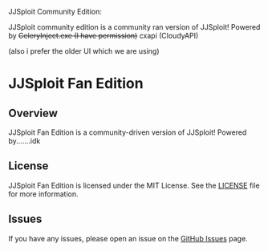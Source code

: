 JJSploit Community Edition:

JJSploit community edition is a community ran version of JJSploit!
Powered by ~~CeleryInject.exe (I have permission)~~ cxapi (CloudyAPI)

(also i prefer the older UI which we are using)
# JJSploit Fan Edition

## Overview

JJSploit Fan Edition is a community-driven version of JJSploit!
Powered by.......idk
<!--
## Features

- **Powered by CloudyAPI**: Enhanced stability and performance using CloudyAPI.
- **Classic UI**: Retains the older UI for a familiar user experience.
- **Community Support**: Regular updates and support from the community.


## Installation

1. **Download**: Get the latest version from the [Releases](https://github.com/skiddude/JJSploit-Fan-Edition/releases) page.
2. **Extract**: Unzip the downloaded file to a folder of your choice.
3. **Run**: Open `JJSploit.exe` to start using the application.

## Usage

1. **Launch JJSploit**: Open the executable file.
2. **Inject**: Select the process you want to inject into (e.g., Roblox).
3. **Execute Scripts**: Use the built-in script executor to run your scripts
-->
## License

JJSploit Fan Edition is licensed under the MIT License. See the [LICENSE](LICENSE) file for more information.

## Issues

If you have any issues, please open an issue on the [GitHub Issues](https://github.com/skiddude/JJSploit-Fan-Edition/issues) page.
